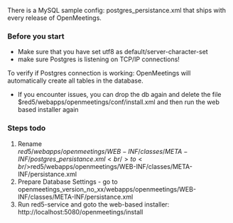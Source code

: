 There is a MySQL sample config: postgres\_persistance.xml that ships with every release of OpenMeetings.

### Before you start ###

  * Make sure that you have set utf8 as default/server-character-set
  * make sure Postgres is listening on TCP/IP connections!

To verify if Postgres connection is working: OpenMeetings will automatically create all tables in the database.

  * If you encounter issues, you can drop the db again and delete the file $red5/webapps/openmeetings/conf/install.xml and then run the web based installer again

### Steps todo ###

  1. Rename<br />$red5/webapps/openmeetings/WEB-INF/classes/META-INF/postgres\_persistance.xml<br />to<br />$red5/webapps/openmeetings/WEB-INF/classes/META-INF/persistance.xml
  1. Prepare Database Settings - go to openmeetings\_version\_no\_xx/webapps/openmeetings/WEB-INF/classes/META-INF/persistance.xml
  1. Run red5-service and goto the web-based installer: http://localhost:5080/openmeetings/install